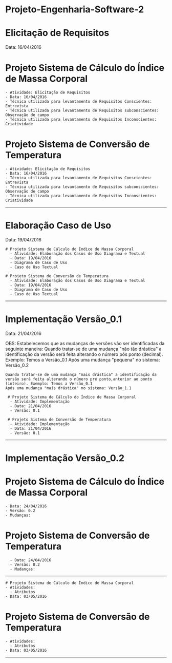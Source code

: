 # Projeto-Engenharia-Software-2

# Elicitação de Requisitos
  Data: 16/04/2016

  # Projeto Sistema de Cálculo do Índice de Massa Corporal 
    - Atividade: Elicitação de Requisitos 
    - Data: 16/04/2016 
    - Técnica utilizada para levantamento de Requisitos Conscientes: Entrevista 
    - Técnica utilizada para levantamento de Requisitos subconscientes: Observação de campo
    - Técnica utilizada para levantamento de Requisitos Inconscientes: Criatividade

  # Projeto Sistema de Conversão de Temperatura
    - Atividade: Elicitação de Requisitos 
    - Data: 16/04/2016 
    - Técnica utilizada para levantamento de Requisitos Conscientes: Entrevista 
    - Técnica utilizada para levantamento de Requisitos subconscientes: Observação de campo
    - Técnica utilizada para levantamento de Requisitos Inconscientes: Criatividade
  
----------------------------------------------------------------------------------------------------------

# Elaboração Caso de Uso
  Data: 19/04/2016
  
    # Projeto Sistema de Cálculo do Índice de Massa Corporal 
      - Atividade: Elaboração dos Casos de Uso Diagrama e Textual
      - Data: 19/04/2016 
      - Diagrama de Caso de Uso
      - Caso de Uso Textual 

    # Projeto Sistema de Conversão de Temperatura
      - Atividade: Elaboração dos Casos de Uso Diagrama e Textual
      - Data: 19/04/2016
      - Diagrama de Caso de Uso
      - Caso de Uso Textual 

----------------------------------------------------------------------------------------------------------

# Implementação Versão_0.1
  Data: 21/04/2016
  
  OBS: Estabelecemos que as mudanças de versões vão ser identificadas da seguinte maneira:
    Quando tratar-se de uma mudança "não tão drástica" a identificação da versão será feita alterando o número pós ponto (decimal). Exemplo: Temos a Versão_0.1 
    Após uma mudança "pequena" no sistema: Versão_0.2
    
    Quando tratar-se de uma mudança "mais drástica" a identificação da versão será feita alterando o número pré ponto,anterior ao ponto (inteiro). Exemplo: Temos a Versão_0.1 
    Após uma mudança "mais drástica" no sistema: Versão_1.1
    
     # Projeto Sistema de Cálculo do Índice de Massa Corporal 
      - Atividade: Implementação 
      - Data: 21/04/2016 
      - Versão: 0.1
      
     # Projeto Sistema de Conversão de Temperatura
      - Atividade: Implementação 
      - Data: 21/04/2016 
      - Versão: 0.1  

----------------------------------------------------------------------------------------------------------

# Implementação Versão_0.2
  # Projeto Sistema de Cálculo do Índice de Massa Corporal
    - Data: 24/04/2016
    - Versão: 0.2 
    - Mudanças: 
  
  # Projeto Sistema de Conversão de Temperatura
      - Data: 24/04/2016
      - Versão: 0.2 
      - Mudanças: 

----------------------------------------------------------------------------------------------------------
    # Projeto Sistema de Cálculo do Índice de Massa Corporal
    - Atividades: 
      - Atributos
    - Data: 03/05/2016
    
  # Projeto Sistema de Conversão de Temperatura
    - Atividades:
      - Atributos 
    - Data: 03/05/2016
  
----------------------------------------------------------------------------------------------------------
